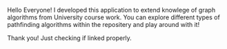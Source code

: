 Hello Everyone!
I developed this application to extend knowlege of graph algorithms from University course work.
You can explore different types of pathfinding algorithms within the
repositery and play around with it!

Thank you!
Just checking if linked properly.